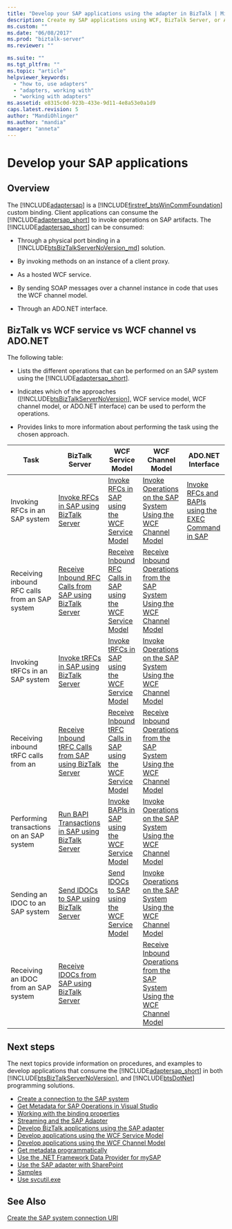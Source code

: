 ```yaml
---
title: "Develop your SAP applications using the adapter in BizTalk | Microsoft Docs"
description: Create my SAP applications using WCF, BizTalk Server, or ADO.NET with the BizTalk Adapter Pack (BAP)
ms.custom: ""
ms.date: "06/08/2017"
ms.prod: "biztalk-server"
ms.reviewer: ""

ms.suite: ""
ms.tgt_pltfrm: ""
ms.topic: "article"
helpviewer_keywords: 
  - "how to, use adapters"
  - "adapters, working with"
  - "working with adapters"
ms.assetid: e8315c0d-923b-433e-9d11-4e8a53e0a1d9
caps.latest.revision: 5
author: "MandiOhlinger"
ms.author: "mandia"
manager: "anneta"
---
```

# Develop your SAP applications

## Overview
The [!INCLUDE[adaptersap](../../includes/adaptersap-md.md)] is a [!INCLUDE[firstref_btsWinCommFoundation](../../includes/firstref-btswincommfoundation-md.md)] custom binding. Client applications can consume the [!INCLUDE[adaptersap_short](../../includes/adaptersap-short-md.md)] to invoke operations on SAP artifacts. The [!INCLUDE[adaptersap_short](../../includes/adaptersap-short-md.md)] can be consumed:  
  
- Through a physical port binding in a [!INCLUDE[btsBizTalkServerNoVersion_md](../../includes/btsbiztalkservernoversion-md.md)] solution.  
  
- By invoking methods on an instance of a client proxy.  
  
- As a hosted WCF service.  
  
- By sending SOAP messages over a channel instance in code that uses the WCF channel model.  
  
- Through an ADO.NET interface.  

## BizTalk vs WCF service vs WCF channel vs ADO.NET
  
 The following table:  
  
- Lists the different operations that can be performed on an SAP system using the [!INCLUDE[adaptersap_short](../../includes/adaptersap-short-md.md)].  
  
- Indicates which of the approaches ([!INCLUDE[btsBizTalkServerNoVersion](../../includes/btsbiztalkservernoversion-md.md)], WCF service model, WCF channel model, or ADO.NET interface) can be used to perform the operations.  
  
- Provides links to more information about performing the task using the chosen approach.  
  
|Task|BizTalk Server|WCF Service Model|WCF Channel Model|ADO.NET Interface|  
|----------|--------------------|-----------------------|-----------------------|-----------------------|  
|Invoking RFCs in an SAP system|[Invoke RFCs in SAP using BizTalk Server](../../adapters-and-accelerators/adapter-sap/invoke-rfcs-in-sap-using-biztalk-server.md)|[Invoke RFCs in SAP using the WCF Service Model](../../adapters-and-accelerators/adapter-sap/invoke-rfcs-in-sap-using-the-wcf-service-model.md)|[Invoke Operations on the SAP System Using the WCF Channel Model](../../adapters-and-accelerators/adapter-sap/invoke-operations-on-the-sap-system-using-the-wcf-channel-model.md)|[Invoke RFCs and BAPIs using the EXEC Command in SAP](../../adapters-and-accelerators/adapter-sap/invoke-rfcs-and-bapis-using-the-exec-command-in-sap.md)|  
|Receiving inbound RFC calls from an SAP system|[Receive Inbound RFC Calls from SAP using BizTalk Server](../../adapters-and-accelerators/adapter-sap/receive-inbound-rfc-calls-from-sap-using-biztalk-server.md)|[Receive Inbound RFC Calls in SAP using the WCF Service Model](../../adapters-and-accelerators/adapter-sap/receive-inbound-rfc-calls-in-sap-using-the-wcf-service-model.md)|[Receive Inbound Operations from the SAP System Using the WCF Channel Model](../../adapters-and-accelerators/adapter-sap/receive-inbound-operations-from-the-sap-system-using-the-wcf-channel-model.md)||  
|Invoking tRFCs in an SAP system|[Invoke tRFCs in SAP using BizTalk Server](../../adapters-and-accelerators/adapter-sap/invoke-trfcs-in-sap-using-biztalk-server.md)|[Invoke tRFCs in SAP using the WCF Service Model](../../adapters-and-accelerators/adapter-sap/invoke-trfcs-in-sap-using-the-wcf-service-model.md)|[Invoke Operations on the SAP System Using the WCF Channel Model](../../adapters-and-accelerators/adapter-sap/invoke-operations-on-the-sap-system-using-the-wcf-channel-model.md)||  
|Receiving inbound tRFC calls from an|[Receive Inbound tRFC Calls from SAP using BizTalk Server](../../adapters-and-accelerators/adapter-sap/receive-inbound-trfc-calls-from-sap-using-biztalk-server.md)|[Receive Inbound tRFC Calls in SAP using the WCF Service Model](../../adapters-and-accelerators/adapter-sap/receive-inbound-trfc-calls-in-sap-using-the-wcf-service-model.md)|[Receive Inbound Operations from the SAP System Using the WCF Channel Model](../../adapters-and-accelerators/adapter-sap/receive-inbound-operations-from-the-sap-system-using-the-wcf-channel-model.md)||  
|Performing transactions on an SAP system|[Run BAPI Transactions in SAP using BizTalk Server](../../adapters-and-accelerators/adapter-sap/run-bapi-transactions-in-sap-using-biztalk-server.md)|[Invoke BAPIs in SAP using the WCF Service Model](../../adapters-and-accelerators/adapter-sap/invoke-bapis-in-sap-using-the-wcf-service-model.md)|[Invoke Operations on the SAP System Using the WCF Channel Model](../../adapters-and-accelerators/adapter-sap/invoke-operations-on-the-sap-system-using-the-wcf-channel-model.md)||  
|Sending an IDOC to an SAP system|[Send IDOCs to SAP using BizTalk Server](../../adapters-and-accelerators/adapter-sap/send-idocs-to-sap-using-biztalk-server.md)|[Send IDOCs to SAP using the WCF Service Model](../../adapters-and-accelerators/adapter-sap/send-idocs-to-sap-using-the-wcf-service-model.md)|[Invoke Operations on the SAP System Using the WCF Channel Model](../../adapters-and-accelerators/adapter-sap/invoke-operations-on-the-sap-system-using-the-wcf-channel-model.md)||  
|Receiving an IDOC from an SAP system|[Receive IDOCs from SAP using BizTalk Server](../../adapters-and-accelerators/adapter-sap/receive-idocs-from-sap-using-biztalk-server.md)||[Receive Inbound Operations from the SAP System Using the WCF Channel Model](../../adapters-and-accelerators/adapter-sap/receive-inbound-operations-from-the-sap-system-using-the-wcf-channel-model.md)||  

## Next steps

 The next topics provide information on procedures, and examples to develop applications that consume the [!INCLUDE[adaptersap_short](../../includes/adaptersap-short-md.md)] in both [!INCLUDE[btsBizTalkServerNoVersion](../../includes/btsbiztalkservernoversion-md.md)], and [!INCLUDE[btsDotNet](../../includes/btsdotnet-md.md)] programming solutions. 

- [Create a connection to the SAP system](create-a-connection-to-the-sap-system.md)
- [Get Metadata for SAP Operations in Visual Studio](get-metadata-for-sap-operations-in-visual-studio.md)
- [Working with the binding properties](read-about-biztalk-adapter-for-mysap-business-suite-binding-properties.md)
- [Streaming and the SAP Adapter](streaming-and-the-sap-adapter.md)
- [Develop BizTalk applications using the SAP adapter](develop-biztalk-applications-using-the-sap-adapter.md)
- [Develop applications using the WCF Service Model](develop-sap-applications-using-the-wcf-service-model.md)
- [Develop applications using the WCF Channel Model](develop-sap-applications-using-the-wcf-channel-model.md)
- [Get metadata programmatically](get-metadata-programmatically-from-sap.md)
- [Use the .NET Framework Data Provider for mySAP](use-the-net-framework-data-provider-for-mysap-business-suite.md)
- [Use the SAP adapter with SharePoint](use-the-sap-adapter-with-sharepoint.md)
- [Samples](samples-for-the-sap-adapter.md)
- [Use svcutil.exe](use-the-servicemodel-metadata-utility-with-the-sap-adapter-in-biztalk.md) 
 
  
## See Also  
 [Create the SAP system connection URI](create-the-sap-system-connection-uri.md)